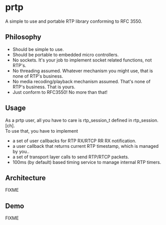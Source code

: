 # prtp
  A simple to use and portable RTP library conforming to RFC 3550.

## Philosophy
  * Should be simple to use.
  * Should be portable to embedded micro controllers.
  * No sockets. It's your job to implement socket related functions, not RTP's.
  * No threading assumed. Whatever mechanism you might use, that is none of RTP's business.
  * No media recoding/playback mechanism assumed. That's none of RTP's business. That is yours.
  * Just conform to RFC3550! No more than that!

## Usage
As a prtp user, all you have to care is rtp_session_t defined in rtp_session.[ch].  
To use that, you have to implement  

  * a set of user callbacks for RTP RX/RTCP RR RX notification.
  * a user callback that returns current RTP timestamp, which is managed by you‥
  * a set of transport layer calls to send RTP/RTCP packets.
  * 100ms (by default) based timing service to manage internal RTP timers.

## Architecture
FIXME

## Demo
FIXME
